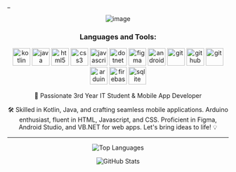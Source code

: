 _                                       <div align="center">
![image](https://github.com/jayaustin1122/jayaustin1122/assets/95513694/815438d4-ab37-4835-a848-389828d259b1)
<h3 align="center">Languages and Tools:</h3>
<p align="center"> 
  <img src="https://www.vectorlogo.zone/logos/kotlinlang/kotlinlang-icon.svg" alt="kotlin" width="40" height="40"/> 
  <img src="https://www.vectorlogo.zone/logos/java/java-icon.svg" alt="java" width="40" height="40"/> 
  <img src="https://www.vectorlogo.zone/logos/w3_html5/w3_html5-icon.svg" alt="html5" width="40" height="40"/> 
  <img src="https://www.vectorlogo.zone/logos/netlifyapp_watercss/netlifyapp_watercss-official.svg" alt="css3" width="40" height="40"/> 
  <img src="https://www.vectorlogo.zone/logos/javascript/javascript-icon.svg" alt="javascript" width="40" height="40"/> 
  <img src="https://www.vectorlogo.zone/logos/dotnet/dotnet-ar21.svg" alt="dotnet" width="40" height="40"/> 
  <img src="https://www.vectorlogo.zone/logos/figma/figma-icon.svg" alt="figma" width="40" height="40"/> 
  <img src="https://www.vectorlogo.zone/logos/android/android-icon.svg" alt="android" width="40" height="40"/> 
  <img src="https://www.vectorlogo.zone/logos/git-scm/git-scm-icon.svg" alt="git" width="40" height="40"/> 
  <img src="https://www.vectorlogo.zone/logos/github/github-icon.svg" alt="github" width="40" height="40"/> 
  <img src="https://www.vectorlogo.zone/logos/git-scm/git-scm-icon.svg" alt="git" width="40" height="40"/> 
  <img src="https://www.vectorlogo.zone/logos/arduino/arduino-icon.svg" alt="arduino" width="40" height="40"/> 
  <img src="https://www.vectorlogo.zone/logos/firebase/firebase-icon.svg" alt="firebase" width="40" height="40"/> 
  <img src="https://www.vectorlogo.zone/logos/sqlite/sqlite-icon.svg" alt="sqlite" width="40" height="40"/> 
</p>

🚀 Passionate 3rd Year IT Student & Mobile App Developer


🛠️ Skilled in Kotlin, Java, and crafting seamless mobile applications. Arduino enthusiast, fluent in HTML, Javascript, and CSS. Proficient in Figma, Android Studio, and VB.NET for web apps. Let's bring ideas to life! 💡

</div>

---

<div align="center">
  
![Top Languages](https://github-readme-stats.vercel.app/api/top-langs/?username=jayaustin1122&layout=compact)

![GitHub Stats](https://github-readme-stats-git-masterrstaa-rickstaa.vercel.app/api?username=jayaustin1122&&show_icons=true&theme=dark)


</div>
